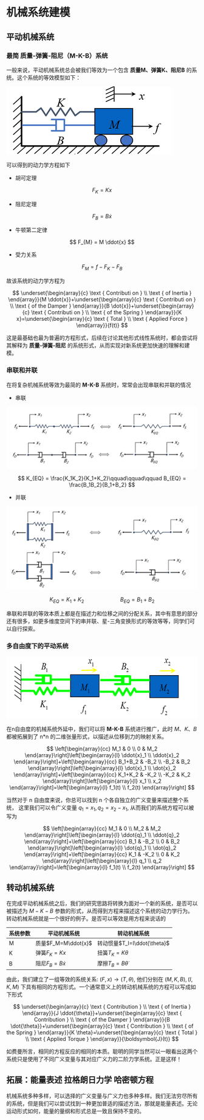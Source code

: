 # 机械系统建模

## 平动机械系统

### 最简 质量-弹簧-阻尼（M-K-B）系统

一般来说，平动机械系统总会被我们等效为一个包含 **质量M、弹簧K、阻尼B** 的系统。这个系统的等效模型如下：

![图 0](images/%E5%B9%B3%E5%8A%A8%E6%9C%BA%E6%A2%B0%E7%B3%BB%E7%BB%9F.png)  

可以得到的动力学方程如下

* 胡可定理

$$
F_{K} = K x
$$

* 阻尼定理

$$
F_{B} = B \dot{x}
$$

* 牛顿第二定律

$$
F_{M} = M \ddot{x}
$$

* 受力关系

$$
F_{M} = f - F_{K} - F_{B}
$$

故该系统的动力学方程为

$$
\underset{\begin{array}{c}
\text { Contributi on } \\
\text { of Inertia }
\end{array}}{M \ddot{x}}+\underset{\begin{array}{c}
\text { Contributi on } \\
\text { of the Damper }
\end{array}}{B \dot{x}}+\underset{\begin{array}{c}
\text { Contributi on } \\
\text { of the Spring }
\end{array}}{K x}=\underset{\begin{array}{c}
\text { Total } \\
\text { Applied Force }
\end{array}}{f(t)}
$$

这是最基础也最为普遍的方程形式，后续在讨论其他形式线性系统时，都会尝试将其解释为 **质量-弹簧-阻尼** 的系统形式，从而实现对新系统更加快速的理解和建模。

### 串联和并联

在将复杂机械系统等效为最简的 **M-K-B** 系统时，常常会出现串联和并联的情况

* 串联

![图 8](images/%E4%B8%B2%E8%81%94.png)  

$$
K_{EQ} = \frac{K_1K_2}{K_1+K_2}\qquad\qquad\qquad B_{EQ} = \frac{B_1B_2}{B_1+B_2}
$$

* 并联

![图 7](images/%E5%B9%B6%E8%81%94.png)  

$$
K_{EQ} = K_1 + K_2\qquad\qquad\qquad B_{EQ} = B_1 + B_2
$$

串联和并联的等效本质上都是在描述力和位移之间的分配关系，其中有意思的部分还有很多，如更多维度空间下的串并联、星-三角变换形式的等效等等，同学们可以自行探索。

### 多自由度下的平动系统

![图 9](images/2%E8%87%AA%E7%94%B1%E5%BA%A6%E7%9A%84%E5%B9%B3%E5%8A%A8%E7%B3%BB%E7%BB%9F.png)  

在n自由度的机械系统外延中，我们可以将 **M-K-B** 系统进行推广，此时 $M$、$K$、$B$ 都被拓展到了 n*n 的二维张量形式，以描述从位移到力的映射关系。

$$
\left[\begin{array}{cc}
M_1 & 0 \\
0 & M_2
\end{array}\right]\left[\begin{array}{l}
\ddot{x}_1 \\
\ddot{x}_2
\end{array}\right]+\left[\begin{array}{cc}
B_1+B_2 & -B_2 \\
-B_2 & B_2
\end{array}\right]\left[\begin{array}{l}
\dot{x}_1 \\
\dot{x}_2
\end{array}\right]+\left[\begin{array}{cc}
K_1+K_2 & -K_2 \\
-K_2 & K_2
\end{array}\right]\left[\begin{array}{l}
x_1 \\
x_2
\end{array}\right]=\left[\begin{array}{l}
f_1(t) \\
f_2(t)
\end{array}\right]
$$

当然对于 n 自由度来说，你总可以找到 n 个各自独立的广义变量来描述整个系统， 这里我们可以令广义变量 $q_1 = x_1, q_2 = x_2 - x_1$, 从而我们的系统方程可以被写为

$$
\left[\begin{array}{cc}
M_1 & 0 \\
M_2 & M_2
\end{array}\right]\left[\begin{array}{l}
\ddot{q}_1 \\
\ddot{q}_2
\end{array}\right]+\left[\begin{array}{cc}
B_1 & -B_2 \\
0 & B_2
\end{array}\right]\left[\begin{array}{l}
\dot{q}_1 \\
\dot{q}_2
\end{array}\right]+\left[\begin{array}{cc}
K_1 & -K_2 \\
0 & K_2
\end{array}\right]\left[\begin{array}{l}
q_1 \\
q_2
\end{array}\right]=\left[\begin{array}{l}
f_1(t) \\
f_2(t)
\end{array}\right]
$$

## 转动机械系统

在完成平动机械系统之后，我们的研究思路将转换为面对一个新的系统，是否可以被描述为 $M-K-B$ 参数的形式，从而得到方程来描述这个系统的动力学行为。转动机械系统就是一个很好的例子。是否可以等效是用方程来说话的

|系统参数|平动机械系统|转动机械系统|
|---|---|---|
|M|质量$F_M=M\ddot{x}$|转动惯量$T_I=I\ddot{\theta}$|
|K|弹簧$F_K=Kx$|扭簧$T_K=K\theta$|
|B|阻尼$F_B=B\dot{x}$|摩擦$T_B=B\dot{\theta}$|

由此，我们建立了一组等效的系统关系: $(F,x) \rightarrow (T,\theta)$, 他们分别在 $(M,K,B),(I,K,M)$ 下具有相同的方程形式。一个通常意义上的转动机械系统的方程可以写成如下形式

$$
\underset{\begin{array}{c}
\text { Contribution } \\
\text { of Inertia }
\end{array}}{J \ddot{\theta}}+\underset{\begin{array}{c}
\text { Contribution } \\
\text { of the Damper }
\end{array}}{B \dot{\theta}}+\underset{\begin{array}{c}
\text { Contribution } \\
\text { of the Spring }
\end{array}}{K \theta}=\underset{\begin{array}{c}
\text { Total } \\
\text { Applied Torque }
\end{array}}{\boldsymbol{J}(t)}
$$

如费曼所言，相同的方程反应的相同的本质。聪明的同学当然可以一眼看出这两个系统只是使用了不同广义变量与其对应广义力的二阶力学系统。正是这样！

## 拓展：能量表述 拉格朗日力学 哈密顿方程

机械系统多种多样，可以选择的广义变量与广义力也多种多样。我们无法穷尽所有的系统，但是我们可以尝试找到一种更加普适的描述方法，那就是能量表述。无论运动形式如何，能量的量纲和形式总是一致且保持不变的。
